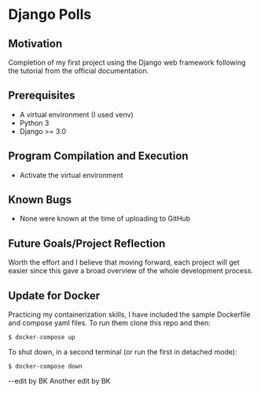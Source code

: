 # Django Polls

## Motivation

Completion of my first project using the Django web framework following the tutorial from the
official documentation.

## Prerequisites

- A virtual environment (I used venv)
- Python 3
- Django >= 3.0

## Program Compilation and Execution

- Activate the virtual environment

## Known Bugs

- None were known at the time of uploading to GitHub

## Future Goals/Project Reflection

Worth the effort and I believe that moving forward, each project will get easier since this
gave a broad overview of the whole development process.

## Update for Docker

Practicing my containerization skills, I have included the sample Dockerfile and compose yaml
files. To run them clone this repo and then:

```
$ docker-compose up
```

To shut down, in a second terminal (or run the first in detached mode):

```
$ docker-compose down
```
--edit by BK
Another edit by BK
